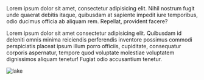 <div class="message">
Lorem ipsum dolor sit amet, consectetur adipisicing elit. Nihil nostrum fugit unde quaerat debitis itaque, quibusdam at sapiente impedit iure temporibus, odio ducimus officia ab aliquam rem. Repellat, provident facere?
</div>
<p>Lorem ipsum dolor sit amet consectetur adipisicing elit. Quibusdam id deleniti omnis minima reiciendis perferendis inventore possimus commodi perspiciatis placeat ipsum illum porro officiis, cupiditate, consequatur corporis aspernatur, tempore quod voluptate molestiae voluptatem dignissimos aliquam tenetur! Fugiat odio accusantium tenetur.</p>

![lake](https://images.unsplash.com/photo-1527954133293-2b42a5f5ffd2?ixlib=rb-1.2.1&ixid=eyJhcHBfaWQiOjEyMDd9&auto=format&fit=crop&w=1489&q=80 "lake")